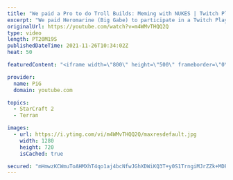 ```yaml
---
title: "We paid a Pro to do Troll Builds: Meming with NUKES | Twitch Plays Gabe  - StarCraft 2"
excerpt: "We paid Heromarine (Big Gabe) to participate in a Twitch Plays Gabe segment for PiGFest - and he delivered NUKES. LOTS OF NUKES.  Heromarine's stream: https://www.twitch.tv/heromarine Vod of this game: https://www.twitch.tv/videos/1188471532?t=08h04m12s -- 🐷 Main Channel: https://www.youtube.com/user/PiGstarcraft"
originalUrl: https://youtube.com/watch?v=m4WMvTHQQ2Q
type: video
length: PT20M19S
publishedDateTime: 2021-11-26T10:34:02Z
heat: 50

featuredContent: "<iframe width=\"800\" height=\"500\" frameborder=\"0\" src=\"https://www.youtube.com/embed/m4WMvTHQQ2Q\" allow=\"accelerometer; autoplay; encrypted-media; gyroscope; picture-in-picture\" allowfullscreen></iframe>"

provider:
  name: PiG
  domain: youtube.com

topics:
  - StarCraft 2
  - Terran

images:
  - url: https://i.ytimg.com/vi/m4WMvTHQQ2Q/maxresdefault.jpg
    width: 1280
    height: 720
    isCached: true

secured: "mHmwzKCWmuToAHMXhT4qo1aj4bcNfwJGhXDWiKQ3T+y0S1TrngiMJrZZk+MDP5VAtIIoAUDUVdpymMjC+/pj/jU5u1qCkttbdNXFZnVqEMIeo2XTuI1JruQxss5TjVF588+yY7ICw20SWEJsN0GFg20l4AaGHCFqXAVd7pBw69yvcwqWswOGsBZ75ltZGrguqxjoCZq6pZbQhSDmzi7GnAuWRk8Jm3pM/ob37ws7XVyJDQTz6Ssvum6Xxr9tKL74/K6Lmqq9GgejB1tx/VrrOfz0Q+hg/mfQvxSMwnWFzHnbLgtI/akv25TIPk1mkFxOEuGsoC8lcPQY3p8feERX1PUuuYvPBa/dU24qw8Mk8fWU72Esq5ak8iZ4QMahuLxKslCl+ZNGqT1ZJMTpI20b/xRlYIWehp0K4x4YCZzSA7I=;A0sVpQbD1a3ZFxvx/A0Nnw=="
---
```


